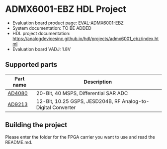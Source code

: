 # ADMX6001-EBZ HDL Project

- Evaluation board product page: [EVAL-ADMX6001-EBZ](https://www.analog.com/eval-admx6001-ebz)
- System documentation: TO BE ADDED
- HDL project documentation: https://analogdevicesinc.github.io/hdl/projects/admx6001_ebz/index.html
- Evaluation board VADJ: 1.8V

## Supported parts

| Part name                               | Description                                                  |
|-----------------------------------------|--------------------------------------------------------------|
| [AD4080](https://www.analog.com/ad4080) | 20-Bit, 40 MSPS, Differential SAR ADC                        |
| [AD9213](https://www.analog.com/ad9213) | 12-Bit, 10.25 GSPS, JESD204B, RF Analog-to-Digital Converter |

## Building the project

Please enter the folder for the FPGA carrier you want to use and read the README.md.
